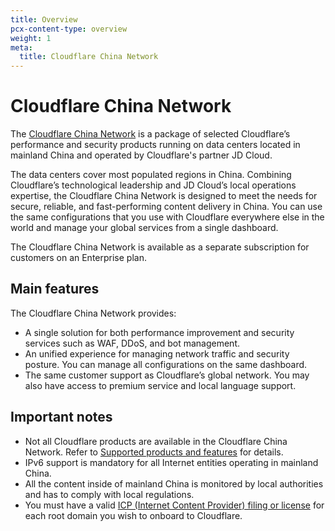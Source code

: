 ```yaml
---
title: Overview
pcx-content-type: overview
weight: 1
meta:
  title: Cloudflare China Network
---
```


# Cloudflare China Network

The [Cloudflare China Network](https://www.cloudflare.com/china-network/) is a package of selected Cloudflare’s performance and security products running on data centers located in mainland China and operated by Cloudflare's partner JD Cloud.

The data centers cover most populated regions in China. Combining Cloudflare’s technological leadership and JD Cloud’s local operations expertise, the Cloudflare China Network is designed to meet the needs for secure, reliable, and fast-performing content delivery in China. You can use the same configurations that you use with Cloudflare everywhere else in the world and manage your global services from a single dashboard.

The Cloudflare China Network is available as a separate subscription for customers on an Enterprise plan.

## Main features

The Cloudflare China Network provides:

* A single solution for both performance improvement and security services such as WAF, DDoS, and bot management.
* An unified experience for managing network traffic and security posture. You can manage all configurations on the same dashboard.
* The same customer support as Cloudflare’s global network. You may also have access to premium service and local language support.

## Important notes

* Not all Cloudflare products are available in the Cloudflare China Network. Refer to [Supported products and features](/china-network/reference/supported-products/) for details.
* IPv6 support is mandatory for all Internet entities operating in mainland China.
* All the content inside of mainland China is monitored by local authorities and has to comply with local regulations.
* You must have a valid [ICP (Internet Content Provider) filing or license](/china-network/concepts/icp/) for each root domain you wish to onboard to Cloudflare.